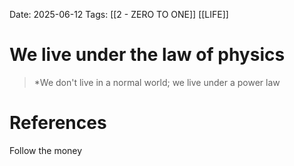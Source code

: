 Date: 2025-06-12
Tags: [[2 - ZERO TO ONE]] [[LIFE]] 

# We live under the law of physics

>*We don't live in a normal world; we live under a power law
# References 
Follow the money